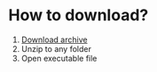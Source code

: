 
# How to download?

1. [Download archive](../../releases)  
2. Unzip to any folder
3. Open executable file
